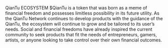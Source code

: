 QianTu ECOSYSTEM
$QianTu is a token that was born as a meme of financial freedom and possesses limitless possibility in its future utility.
As the QianTu Network continues to develop products with the guidance of the QianTu, the ecosystem will continue to grow and be tailored to its user’s needs.
Social and financial freedoms have already inspired the current community to seek products that fit the needs of entrepreneurs, gamers, artists, or anyone looking to take control over their own financial outcomes.
